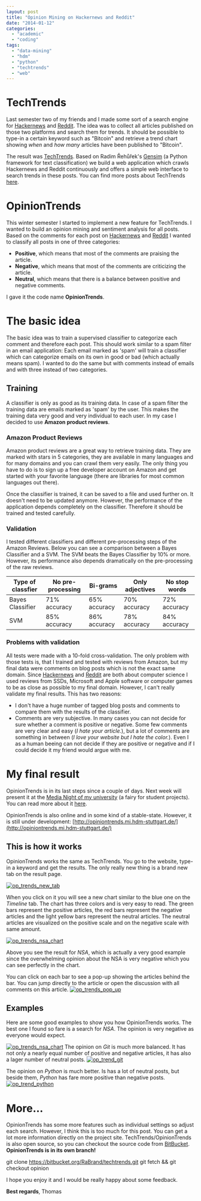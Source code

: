 ```yaml
---
layout: post
title: "Opinion Mining on Hackernews and Reddit"
date: "2014-01-12"
categories: 
  - "academic"
  - "coding"
tags: 
  - "data-mining"
  - "hdm"
  - "python"
  - "techtrends"
  - "web"
---
```


# TechTrends

Last semester two of my friends and I made some sort of a search engine for [Hackernews](https://news.ycombinator.com/) and [Reddit](http://www.reddit.com/r/programming/). The idea was to collect all articles published on those two platforms and search them for trends. It should be possible to type-in a certain keyword such as "Bitcoin" and retrieve a trend chart showing _when_ and _how many_ articles have been published to "Bitcoin".

The result was [TechTrends](http://techtrends.mi.hdm-stuttgart.de/). Based on Radim Řehůřek's [Gensim](http://radimrehurek.com/gensim/) (a Python framework for text classification) we build a web application which crawls Hackernews and Reddit continuously and offers a simple web interface to search trends in these posts. You can find more posts about TechTrends [here](/tag/techtrends/).

# OpinionTrends

This winter semester I started to implement a new feature for TechTrends. I wanted to build an opinion mining and sentiment analysis for all posts. Based on the comments for each post on [Hackernews](https://news.ycombinator.com/) and [Reddit](http://www.reddit.com/r/programming/) I wanted to classify all posts in one of three categories:

- **Positive**, which means that most of the comments are praising the article.
- **Negative**, which means that most of the comments are criticizing the article.
- **Neutral**, which means that there is a balance between positive and negative comments.

I gave it the code name **OpinionTrends**.

# The basic idea

The basic idea was to train a supervised classifier to categorize each comment and therefore each post. This should work similar to a spam filter in an email application: Each email marked as 'spam' will train a classifier which can categorize emails on its own in good or bad (which actually means spam). I wanted to do the same but with comments instead of emails and with three instead of two categories.

## Training

A classifier is only as good as its training data. In case of a spam filter the training data are emails marked as 'spam' by the user. This makes the training data very good and very individual to each user. In my case I decided to use **Amazon product reviews**.

### Amazon Product Reviews

Amazon product reviews are a great way to retrieve training data. They are marked with stars in 5 categories, they are available in many languages and for many domains and you can crawl them very easily. The only thing you have to do is to sign up a free developer account on Amazon and get started with your favorite language (there are libraries for most common languages out there).

Once the classifier is trained, it can be saved to a file and used further on. It doesn't need to be updated anymore. However, the performance of the application depends completely on the classifier. Therefore it should be trained and tested carefully.

### Validation

I tested different classifiers and different pre-processing steps of the Amazon Reviews. Below you can see a comparison between a Bayes Classifier and a SVM. The SVM beats the Bayes Classifier by 10% or more. However, its performance also depends dramatically on the pre-processing of the raw reviews.

| Type of classfier | No pre-processing | Bi-grams | Only adjectives | No stop words |
| --- | --- | --- | --- | --- |
| Bayes Classifier | 71% accuracy | 65% accuracy | 70% accuracy | 72% accuracy |
| SVM | 85% accuracy | 86% accuracy | 78% accuracy | 84% accuracy |

### Problems with validation

All tests were made with a 10-fold cross-validation. The only problem with those tests is, that I trained and tested with reviews from Amazon, but my final data were comments on blog posts which is not the exact same domain. Since [Hackernews](https://news.ycombinator.com/) and [Reddit](http://www.reddit.com/r/programming/) are both about computer science I used reviews from SSDs, Microsoft and Apple software or computer games to be as close as possible to my final domain. However, I can't really validate my final results. This has two reasons:

- I don't have a huge number of tagged blog posts and comments to compare them with the results of the classifier.
- Comments are very subjective. In many cases you can not decide for sure whether a comment is positive or negative. Some few comments are very clear and easy (_I hate your article._), but a lot of comments are something in between (_I love your website but I hate the color._). Even I as a human beeing can not decide if they are positive or negative and if I could decide it my friend would argue with me.

# My final result

OpinionTrends is in its last steps since a couple of days. Next week will present it at the [Media Night of my university](http://www.hdm-stuttgart.de/medianight) (a fairy for student projects). You can read more about it [here](http://tuhrig.de/media-night-winter-semester-20132014/).

OpinionTrends is also online and in some kind of a stable-state. However, it is still under development: [http://opiniontrends.mi.hdm-stuttgart.de/](http://opiniontrends.mi.hdm-stuttgart.de/)

## This is how it works

OpinionTrends works the same as TechTrends. You go to the website, type-in a keyword and get the results. The only really new thing is a brand new tab on the result page.

[![op_trends_new_tab](images/op_trends_new_tab.png)](http://tuhrig.de/wp-content/uploads/2014/01/op_trends_new_tab.png)

When you click on it you will see a new chart similar to the blue one on the _Timeline_ tab. The chart has three colors and is very easy to read. The green bars represent the positive articles, the red bars represent the negative articles and the light yellow bars represent the neutral articles. The neutral articles are visualized on the positive scale and on the negative scale with same amount.

[![op_trends_nsa_chart](images/op_trends_nsa_chart-e1390946392767.png)](http://tuhrig.de/wp-content/uploads/2014/01/op_trends_nsa_chart-e1390946392767.png)

Above you see the result for _NSA_, which is actually a very good example since the overwhelming opinion about the NSA is very negative which you can see perfectly in the chart.

You can click on each bar to see a pop-up showing the articles behind the bar. You can jump directly to the article or open the discussion with all comments on this article. [![op_trends_pop_up](images/op_trends_pop_up1.png)](http://tuhrig.de/wp-content/uploads/2014/01/op_trends_pop_up1.png)

## Examples

Here are some good examples to show you how OpinionTrends works. The best one I found so fare is a search for _NSA_. The opinion is very negative as everyone would expect.

[![op_trends_nsa_chart](images/op_trends_nsa_chart-e1390946392767.png)](http://tuhrig.de/wp-content/uploads/2014/01/op_trends_nsa_chart-e1390946392767.png) The opinion on _Git_ is much more balanced. It has not only a nearly equal number of positive and negative articles, it has also a lager number of neutral posts. [![op_trend_git](images/op_trend_git-e1390946354747.png)](http://tuhrig.de/wp-content/uploads/2014/01/op_trend_git-e1390946354747.png)

The opinion on _Python_ is much better. Is has a lot of neutral posts, but beside them, _Python_ has fare more positive than negative posts. [![op_trend_python](images/op_trend_python-e1390946313941.png)](http://tuhrig.de/wp-content/uploads/2014/01/op_trend_python-e1390946313941.png)

# More...

OpinionTrends has some more features such as individual settings so adjust each search. However, I think this is too much for this post. You can get a lot more information directly on the project site. TechTrends/OpinionTrends is also open source, so you can checkout the source code from [BitBucket](https://bitbucket.org/RaBrand/techtrends). **OpinionTrends is in its own branch!**

git clone https://bitbucket.org/RaBrand/techtrends.git
git fetch && git checkout opinion

I hope you enjoy it and I would be really happy about some feedback.

**Best regards**, Thomas
